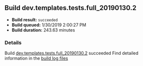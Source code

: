 ## Build dev.templates.tests.full_20190130.2
- **Build result:** `succeeded`
- **Build queued:** 1/30/2019 2:00:27 PM
- **Build duration:** 243.63 minutes
### Details
Build [dev.templates.tests.full_20190130.2](https://winappstudio.visualstudio.com/web/build.aspx?pcguid=a4ef43be-68ce-4195-a619-079b4d9834c2&builduri=vstfs%3a%2f%2f%2fBuild%2fBuild%2f26998) succeeded
Find detailed information in the [build log files](https://uwpctdiags.blob.core.windows.net/buildlogs/dev.templates.tests.full_20190130.2_logs.zip)
